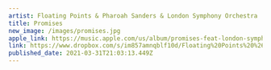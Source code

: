 ```yaml
---
artist: Floating Points & Pharoah Sanders & London Symphony Orchestra
title: Promises
new_image: /images/promises.jpg
apple_link: https://music.apple.com/us/album/promises-feat-london-symphony-orchestra/1550697816
link: https://www.dropbox.com/s/im857amnqblf10d/Floating%20Points%20%26%20Pharoah%20Sanders%20%26%20London%20Symphony%20Orchestra.zip?dl=1
published_date: 2021-03-31T21:03:13.449Z
---
```

